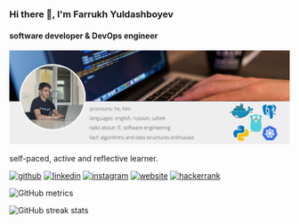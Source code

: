 ### Hi there 👋, I'm Farrukh Yuldashboyev
#### software developer & DevOps engineer
![software developer & DevOps engineer](https://github.com/yuldashboev/yuldashboev/blob/main/PDFtoJPG.me-1.jpg)

self-paced, active and reflective learner.



[<img src='https://cdn.jsdelivr.net/npm/simple-icons@3.0.1/icons/github.svg' alt='github' height='40'>](https://github.com/yuldashboev)  [<img src='https://cdn.jsdelivr.net/npm/simple-icons@3.0.1/icons/linkedin.svg' alt='linkedin' height='40'>](https://www.linkedin.com/in/yuldashboev/)  [<img src='https://cdn.jsdelivr.net/npm/simple-icons@3.0.1/icons/instagram.svg' alt='instagram' height='40'>](https://www.instagram.com/yuldashboevf/)  [<img src='https://cdn.jsdelivr.net/npm/simple-icons@3.0.1/icons/icloud.svg' alt='website' height='40'>](fyacademy.pythonanywhere.com)  [<img src='https://cdn.jsdelivr.net/npm/simple-icons@3.0.1/icons/hackerrank.svg' alt='hackerrank' height='40'>](fyacademy_conta1)  

<!--[![trophy](https://github-profile-trophy.vercel.app/?username=yuldashboev)](https://github.com/ryo-ma/github-profile-trophy) -->

![GitHub metrics](https://metrics.lecoq.io/yuldashboev)  

![GitHub streak stats](https://github-readme-streak-stats.herokuapp.com/?user=yuldashboev)  

